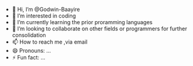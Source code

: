 - 👋 Hi, I’m @Godwin-Baayire
- 👀 I’m interested in coding 
- 🌱 I’m currently learning the prior proramming languages
- 💞️ I’m looking to collaborate on other fields or programmers for further consolidation
- 📫 How to reach me ,via email
- 😄 Pronouns: ...
- ⚡ Fun fact: ...

<!---
Godwin-Baayire/Godwin-Baayire is a ✨ special ✨ repository because its `README.md` (this file) appears on your GitHub profile.
You can click the Preview link to take a look at your changes.
--->
